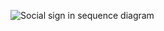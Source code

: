 <div class="common-image-format">

![Social sign in sequence diagram](/img/oie-embedded-sdk/oie-embedded-sdk-use-case-pwd-recovery.png
 "Social sign in sequence diagram")

</div>
